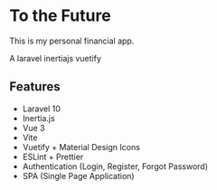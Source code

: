 # To the Future

This is my personal financial app.

A laravel inertiajs vuetify 


## Features

-   Laravel 10
-   Inertia.js
-   Vue 3
-   Vite
-   Vuetify + Material Design Icons
-   ESLint + Prettier
-   Authentication (Login, Register, Forgot Password)
-   SPA (Single Page Application)


